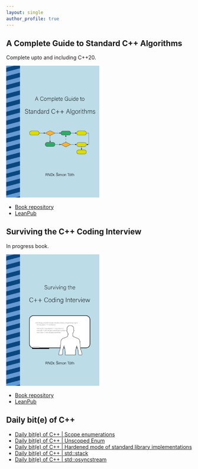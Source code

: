 ```yaml
---
layout: single
author_profile: true
---
```


## A Complete Guide to Standard C++ Algorithms

Complete upto and including C++20.

[<img src="assets/images/book_algorithms_cover.png" width="50%">](https://leanpub.com/cpp-algorithms-guide)

- [Book repository](https://github.com/HappyCerberus/book-cpp-algorithms)
- [LeanPub](https://leanpub.com/cpp-algorithms-guide)

## Surviving the C++ Coding Interview

In progress book.

[<img src="assets/images/book_coding_interview_cover.png" width="50%">](https://leanpub.com/cpp-coding-interview)

- [Book repository](https://leanpub.com/cpp-coding-interview)
- [LeanPub](https://leanpub.com/cpp-coding-interview)

## Daily bit(e) of C++

<ul>
<!-- SUBSTACK:START --><li><a href="https://medium.com/@simontoth/daily-bit-e-of-c-scope-enumerations-15cb471d9072?source=rss-1e1de1006a93------2">Daily bit&lpar;e&rpar; of C++ | Scope enumerations</a></li><li><a href="https://medium.com/@simontoth/daily-bit-e-of-c-unscoped-enum-018e32ea036e?source=rss-1e1de1006a93------2">Daily bit&lpar;e&rpar; of C++ | Unscoped Enum</a></li><li><a href="https://medium.com/@simontoth/daily-bit-e-of-c-hardened-mode-of-standard-library-implementations-18be2422c372?source=rss-1e1de1006a93------2">Daily bit&lpar;e&rpar; of C++ | Hardened mode of standard library implementations</a></li><li><a href="https://medium.com/@simontoth/daily-bit-e-of-c-std-stack-d1804e3240b8?source=rss-1e1de1006a93------2">Daily bit&lpar;e&rpar; of C++ | std::stack</a></li><li><a href="https://medium.com/@simontoth/daily-bit-e-of-c-std-osyncstream-c756606036ca?source=rss-1e1de1006a93------2">Daily bit&lpar;e&rpar; of C++ | std::osyncstream</a></li><!-- SUBSTACK:END -->
</ul>